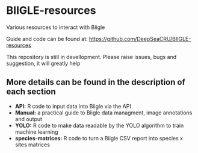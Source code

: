 # BIIGLE-resources
Various resources to interact with Biigle

Guide and code can be found at: 
https://github.com/DeepSeaCRU/BIIGLE-resources

This repository is still in devellopment. Please raise issues, bugs and suggestion, it will greatly help

## More details can be found in the description of each section
- **API:** R code to input data into Biigle via the API
- **Manual:** a practical guide to Biigle data managment, image annotations and output
- **YOLO:** R code to make data readable by the YOLO algorithm to train machine learning 
- **species-matrices:** R code to turn a Biigle CSV report into species x sites matrices


